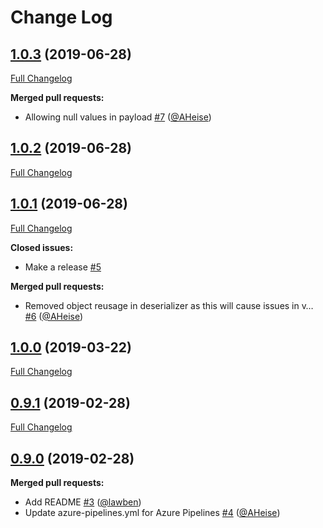 # Change Log

## [1.0.3](https://github.com/bakdata/generic-avro-reflect/tree/1.0.3) (2019-06-28)
[Full Changelog](https://github.com/bakdata/generic-avro-reflect/compare/1.0.2...1.0.3)

**Merged pull requests:**

- Allowing null values in payload [\#7](https://github.com/bakdata/generic-avro-reflect/pull/7) ([@AHeise](https://github.com/AHeise))

## [1.0.2](https://github.com/bakdata/generic-avro-reflect/tree/1.0.2) (2019-06-28)
[Full Changelog](https://github.com/bakdata/generic-avro-reflect/compare/1.0.1...1.0.2)


## [1.0.1](https://github.com/bakdata/generic-avro-reflect/tree/1.0.1) (2019-06-28)
[Full Changelog](https://github.com/bakdata/generic-avro-reflect/compare/1.0.0...1.0.1)

**Closed issues:**

- Make a release [\#5](https://github.com/bakdata/generic-avro-reflect/issues/5)

**Merged pull requests:**

- Removed object reusage in deserializer as this will cause issues in v… [\#6](https://github.com/bakdata/generic-avro-reflect/pull/6) ([@AHeise](https://github.com/AHeise))

## [1.0.0](https://github.com/bakdata/generic-avro-reflect/tree/1.0.0) (2019-03-22)
[Full Changelog](https://github.com/bakdata/generic-avro-reflect/compare/0.9.1...1.0.0)


## [0.9.1](https://github.com/bakdata/generic-avro-reflect/tree/0.9.1) (2019-02-28)
[Full Changelog](https://github.com/bakdata/generic-avro-reflect/compare/0.9.0...0.9.1)


## [0.9.0](https://github.com/bakdata/generic-avro-reflect/tree/0.9.0) (2019-02-28)

**Merged pull requests:**

- Add README [\#3](https://github.com/bakdata/generic-avro-reflect/pull/3) ([@lawben](https://github.com/lawben))
- Update azure\-pipelines.yml for Azure Pipelines [\#4](https://github.com/bakdata/generic-avro-reflect/pull/4) ([@AHeise](https://github.com/AHeise))
